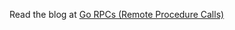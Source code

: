 Read the blog at [Go RPCs (Remote Procedure Calls)](https://bensooraj.com/go-rp-cs-remote-procedure-calls)